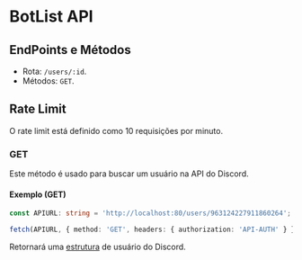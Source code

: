 # BotList API

## EndPoints e Métodos

- Rota: `/users/:id`.
- Métodos: `GET`.

## Rate Limit

O rate limit está definido como 10 requisições por minuto.

### GET

Este método é usado para buscar um usuário na API do Discord.

#### Exemplo (GET)

```ts
const APIURL: string = 'http://localhost:80/users/963124227911860264';

fetch(APIURL, { method: 'GET', headers: { authorization: 'API-AUTH' } });
```

Retornará uma [estrutura](https://discord.com/developers/docs/resources/user#user-object) de usuário do Discord.
